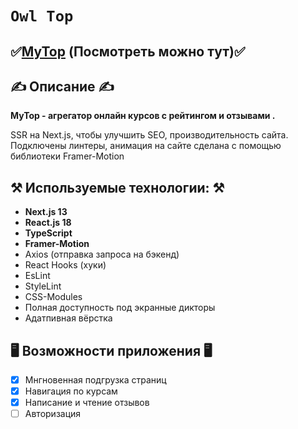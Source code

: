# `Owl Top`

## ✅[MyTop](https://top-app-mu.vercel.app/) (Посмотреть можно тут)✅

## ✍️ Описание ✍️

<strong>MyTop - агрегатор онлайн курсов с рейтингом и отзывами
.</strong>

<p>SSR на Next.js, чтобы улучшить SEO, производительность сайта. Подключены линтеры, анимация на сайте сделана с помощью библиотеки Framer-Motion</p>

## ⚒️ Используемые технологии: ⚒️

- **Next.js 13**
- **React.js 18**
- **TypeScript**
- **Framer-Motion**
- Axios (отправка запроса на бэкенд)
- React Hooks (хуки)
- EsLint
- StyleLint
- CSS-Modules
- Полная доступность под экранные дикторы
- Адатпивная вёрстка

## 🖥️ Возможности приложения 🖥️

- [x] Мнгновенная подгрузка страниц
- [x] Навигация по курсам
- [x] Написание и чтение отзывов
- [ ] Авторизация
